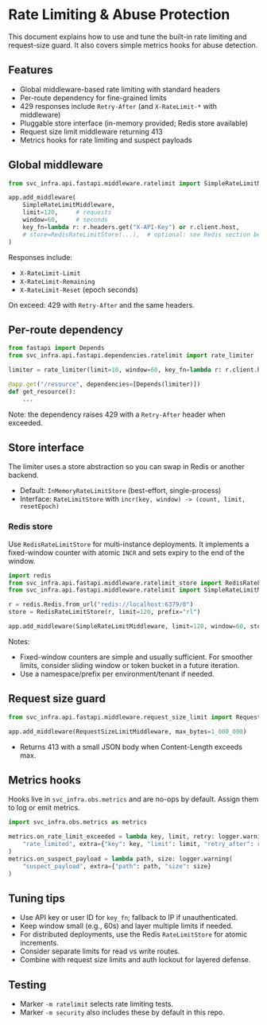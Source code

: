 # Rate Limiting & Abuse Protection

This document explains how to use and tune the built-in rate limiting and request-size guard. It also covers simple metrics hooks for abuse detection.

## Features
- Global middleware-based rate limiting with standard headers
- Per-route dependency for fine-grained limits
- 429 responses include `Retry-After` (and `X-RateLimit-*` with middleware)
- Pluggable store interface (in-memory provided; Redis store available)
- Request size limit middleware returning 413
- Metrics hooks for rate limiting and suspect payloads

## Global middleware
```python
from svc_infra.api.fastapi.middleware.ratelimit import SimpleRateLimitMiddleware

app.add_middleware(
    SimpleRateLimitMiddleware,
    limit=120,     # requests
    window=60,     # seconds
    key_fn=lambda r: r.headers.get("X-API-Key") or r.client.host,
    # store=RedisRateLimitStore(...),  # optional: see Redis section below
)
```
Responses include:
- `X-RateLimit-Limit`
- `X-RateLimit-Remaining`
- `X-RateLimit-Reset` (epoch seconds)

On exceed: 429 with `Retry-After` and the same headers.

## Per-route dependency
```python
from fastapi import Depends
from svc_infra.api.fastapi.dependencies.ratelimit import rate_limiter

limiter = rate_limiter(limit=10, window=60, key_fn=lambda r: r.client.host)

@app.get("/resource", dependencies=[Depends(limiter)])
def get_resource():
    ...
```

Note: the dependency raises 429 with a `Retry-After` header when exceeded.

## Store interface
The limiter uses a store abstraction so you can swap in Redis or another backend.
- Default: `InMemoryRateLimitStore` (best-effort, single-process)
- Interface: `RateLimitStore` with `incr(key, window) -> (count, limit, resetEpoch)`

### Redis store
Use `RedisRateLimitStore` for multi-instance deployments. It implements a fixed-window counter
with atomic `INCR` and sets expiry to the end of the window.

```python
import redis
from svc_infra.api.fastapi.middleware.ratelimit_store import RedisRateLimitStore
from svc_infra.api.fastapi.middleware.ratelimit import SimpleRateLimitMiddleware

r = redis.Redis.from_url("redis://localhost:6379/0")
store = RedisRateLimitStore(r, limit=120, prefix="rl")

app.add_middleware(SimpleRateLimitMiddleware, limit=120, window=60, store=store)
```

Notes:
- Fixed-window counters are simple and usually sufficient. For smoother limits, consider
  sliding window or token bucket in a future iteration.
- Use a namespace/prefix per environment/tenant if needed.

## Request size guard
```python
from svc_infra.api.fastapi.middleware.request_size_limit import RequestSizeLimitMiddleware

app.add_middleware(RequestSizeLimitMiddleware, max_bytes=1_000_000)
```
- Returns 413 with a small JSON body when Content-Length exceeds max.

## Metrics hooks
Hooks live in `svc_infra.obs.metrics` and are no-ops by default. Assign them to log or emit metrics.

```python
import svc_infra.obs.metrics as metrics

metrics.on_rate_limit_exceeded = lambda key, limit, retry: logger.warning(
    "rate_limited", extra={"key": key, "limit": limit, "retry_after": retry}
)
metrics.on_suspect_payload = lambda path, size: logger.warning(
    "suspect_payload", extra={"path": path, "size": size}
)
```

## Tuning tips
- Use API key or user ID for `key_fn`; fallback to IP if unauthenticated.
- Keep window small (e.g., 60s) and layer multiple limits if needed.
- For distributed deployments, use the Redis `RateLimitStore` for atomic increments.
- Consider separate limits for read vs write routes.
- Combine with request size limits and auth lockout for layered defense.

## Testing
- Marker `-m ratelimit` selects rate limiting tests.
- Marker `-m security` also includes these by default in this repo.
